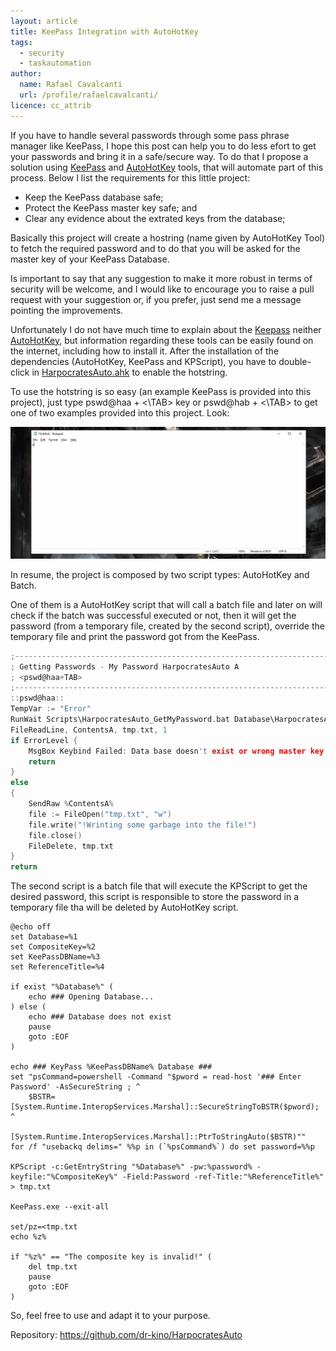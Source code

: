 ```yaml
---
layout: article
title: KeePass Integration with AutoHotKey
tags:
  - security
  - taskautomation
author:
  name: Rafael Cavalcanti
  url: /profile/rafaelcavalcanti/
licence: cc_attrib
---
```


If you have to handle several passwords through some pass phrase manager like KeePass, I hope this post can help you to do less efort to get your passwords and bring it in a safe/secure way. To do that I propose a solution using [KeePass](https://keepass.info/) and [AutoHotKey](https://www.autohotkey.com/) tools, that will automate part of this process. Below I list the requirements for this little project:
  * Keep the KeePass database safe;
  * Protect the KeePass master key safe; and
  * Clear any evidence about the extrated keys from the database;

Basically this project will create a hostring (name given by AutoHotKey Tool) to fetch the required password and to do that you will be asked for the master key of your KeePass Database.

Is important to say that any suggestion to make it more robust in terms of security will be welcome, and I would like to encourage you to raise a pull request with your suggestion or, if you prefer, just send me a message pointing the improvements.

Unfortunately I do not have much time to explain about the [Keepass](https://keepass.info/) neither [AutoHotKey](https://www.autohotkey.com/), but information regarding these tools can be easily found on the internet, including how to install it. After the installation of the dependencies (AutoHotKey, KeePass and KPScript), you have to double-click in [HarpocratesAuto.ahk](https://github.com/dr-kino/HarpocratesAuto/blob/main/HarpocratesAuto.ahk) to enable the hotstring.

To use the hotstring is so easy (an example KeePass is provided into this project), just type pswd@haa + <\TAB> key or pswd@hab + <\TAB> to get one of two examples provided into this project. Look:

  <div style="text-align:center"><img src="/images/posts/gif/00020-A.gif" /></div>

In resume, the project is composed by two script types: AutoHotKey and Batch.

One of them is a AutoHotKey script that will call a batch file and later on will check if the batch was successful executed or not, then it will get the password (from a temporary file, created by the second script), override the temporary file and print the password got from the KeePass.

```c
;----------------------------------------------------------------------------------
; Getting Passwords - My Password HarpocratesAuto A
; <pswd@haa+TAB>
;----------------------------------------------------------------------------------
::pswd@haa::
TempVar := "Error"
RunWait Scripts\HarpocratesAuto_GetMyPassword.bat Database\HarpocratesAuto.kdbx Database\HarpocratesAuto.key "Harpocrates Auto A" HarpocratesAuto_A
FileReadLine, ContentsA, tmp.txt, 1
if ErrorLevel {
	MsgBox Keybind Failed: Data base doesn't exist or wrong master key 
	return
}
else
{
	SendRaw %ContentsA%
	file := FileOpen("tmp.txt", "w")
	file.write("!Wrinting some garbage into the file!")
	file.close()
	FileDelete, tmp.txt
}
return
```

The second script is a batch file that will execute the KPScript to get the desired password, this script is responsible to store the password in a temporary file tha will be deleted by AutoHotKey script.

```batch
@echo off
set Database=%1
set CompositeKey=%2
set KeePassDBName=%3
set ReferenceTitle=%4

if exist "%Database%" (
	echo ### Opening Database...
) else (
	echo ### Database does not exist
	pause
	goto :EOF
)

echo ### KeyPass %KeePassDBName% Database ###
set "psCommand=powershell -Command "$pword = read-host '### Enter Password' -AsSecureString ; ^
	$BSTR=[System.Runtime.InteropServices.Marshal]::SecureStringToBSTR($pword); ^
       	[System.Runtime.InteropServices.Marshal]::PtrToStringAuto($BSTR)""
for /f "usebackq delims=" %%p in (`%psCommand%`) do set password=%%p

KPScript -c:GetEntryString "%Database%" -pw:%password% -keyfile:"%CompositeKey%" -Field:Password -ref-Title:"%ReferenceTitle%" > tmp.txt

KeePass.exe --exit-all

set/pz=<tmp.txt
echo %z%

if "%z%" == "The composite key is invalid!" (
	del tmp.txt
	pause
	goto :EOF
)
```

So, feel free to use and adapt it to your purpose.

Repository: https://github.com/dr-kino/HarpocratesAuto

